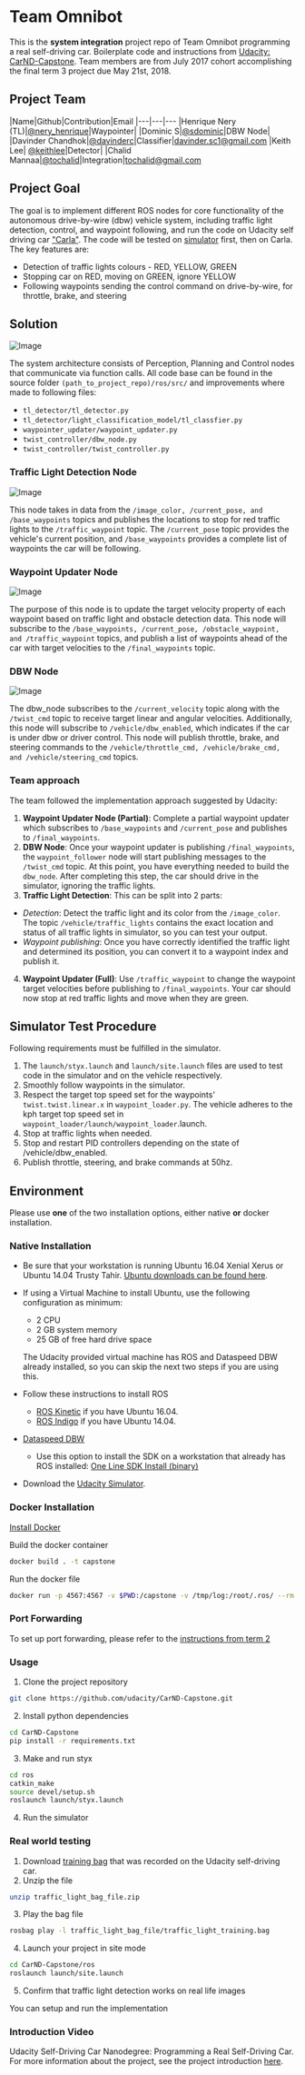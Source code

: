 
# Team Omnibot

This is the **system integration** project repo of Team Omnibot programming a real self-driving car. Boilerplate code and instructions from [Udacity: CarND-Capstone](https://github.com/udacity/CarND-Capstone). Team members are from July 2017 cohort accomplishing the final term 3 project due May 21st, 2018. 

## Project Team

|Name|Github|Contribution|Email
|---|---|--- 
|Henrique Nery (TL)|[@nery_henrique]()|Waypointer|
|Dominic S|[@sdominic](https://github.com/sdominic)|DBW Node|
|Davinder Chandhok|[@davinderc](https://github.com/davinderc)|Classifier|davinder.sc1@gmail.com
|Keith Lee| [@keithlee](https://github.com/keithlee)|Detector|
|Chalid Mannaa|[@tochalid](https://github.com/tochalid)|Integration|tochalid@gmail.com

## Project Goal
The goal is to implement different ROS nodes for core functionality of the autonomous drive-by-wire (dbw) vehicle system, including traffic light detection, control, and waypoint following, and run the code on Udacity self driving car ["Carla"](https://medium.com/udacity/how-the-udacity-self-driving-car-works-575365270a40). The code will be tested on [simulator](https://github.com/udacity/CarND-Capstone/releases) first, then on Carla. The key features are:

* Detection of traffic lights colours - RED, YELLOW, GREEN
* Stopping car on RED, moving on GREEN, ignore YELLOW
* Following waypoints sending the control command on drive-by-wire, for throttle, brake, and steering

## Solution

![Image](./pics/system.png)

The system architecture consists of Perception, Planning and Control nodes that communicate via function calls. All code base can be found in the source folder `(path_to_project_repo)/ros/src/` and improvements where made to following files:

- `tl_detector/tl_detector.py`
- `tl_detector/light_classification_model/tl_classfier.py`
- `waypointer_updater/waypoint_updater.py`
- `twist_controller/dbw_node.py`
- `twist_controller/twist_controller.py`

### Traffic Light Detection Node

![Image](./pics/tl-detector-ros-graph.png)

This node takes in data from the `/image_color, /current_pose, and /base_waypoints` topics and publishes the locations to stop for red traffic lights to the `/traffic_waypoint` topic. The `/current_pose` topic provides the vehicle's current position, and `/base_waypoints` provides a complete list of waypoints the car will be following.

### Waypoint Updater Node

![Image](./pics/waypoint-updater-ros-graph.png)

The purpose of this node is to update the target velocity property of each waypoint based on traffic light and obstacle detection data. This node will subscribe to the `/base_waypoints, /current_pose, /obstacle_waypoint, and /traffic_waypoint` topics, and publish a list of waypoints ahead of the car with target velocities to the `/final_waypoints` topic.

### DBW Node

![Image](./pics/dbw-node-ros-graph.png)

The dbw_node subscribes to the `/current_velocity` topic along with the `/twist_cmd` topic to receive target linear and angular velocities. Additionally, this node will subscribe to `/vehicle/dbw_enabled`, which indicates if the car is under dbw or driver control. This node will publish throttle, brake, and steering commands to the `/vehicle/throttle_cmd, /vehicle/brake_cmd, and /vehicle/steering_cmd` topics.

### Team approach

The team followed the implementation approach suggested by Udacity:

1. **Waypoint Updater Node (Partial)**: Complete a partial waypoint updater which subscribes to `/base_waypoints` and `/current_pose` and publishes to `/final_waypoints`.
2. **DBW Node**: Once your waypoint updater is publishing `/final_waypoints`, the `waypoint_follower` node will start publishing messages to the `/twist_cmd` topic. At this point, you have everything needed to build the `dbw_node`. After completing this step, the car should drive in the simulator, ignoring the traffic lights.
3. **Traffic Light Detection**: This can be split into 2 parts:
* *Detection*: Detect the traffic light and its color from the `/image_color`. The topic `/vehicle/traffic_lights` contains the exact location and status of all traffic lights in simulator, so you can test your output.
* *Waypoint publishing*: Once you have correctly identified the traffic light and determined its position, you can convert it to a waypoint index and publish it.
4. **Waypoint Updater (Full)**: Use `/traffic_waypoint` to change the waypoint target velocities before publishing to `/final_waypoints`. Your car should now stop at red traffic lights and move when they are green.

## Simulator Test Procedure

Following requirements must be fulfilled in the simulator.

1. The `launch/styx.launch` and `launch/site.launch` files are used to test code in the simulator and on the vehicle respectively.
2. Smoothly follow waypoints in the simulator.
3. Respect the target top speed set for the waypoints' `twist.twist.linear.x` in `waypoint_loader.py`. The vehicle adheres to the kph target top speed set in `waypoint_loader/launch/waypoint_loader`.launch.
4. Stop at traffic lights when needed.
5. Stop and restart PID controllers depending on the state of /vehicle/dbw_enabled.
6. Publish throttle, steering, and brake commands at 50hz.

##  Environment 

Please use **one** of the two installation options, either native **or** docker installation.

### Native Installation

* Be sure that your workstation is running Ubuntu 16.04 Xenial Xerus or Ubuntu 14.04 Trusty Tahir. [Ubuntu downloads can be found here](https://www.ubuntu.com/download/desktop).
* If using a Virtual Machine to install Ubuntu, use the following configuration as minimum:
  * 2 CPU
  * 2 GB system memory
  * 25 GB of free hard drive space

  The Udacity provided virtual machine has ROS and Dataspeed DBW already installed, so you can skip the next two steps if you are using this.

* Follow these instructions to install ROS
  * [ROS Kinetic](http://wiki.ros.org/kinetic/Installation/Ubuntu) if you have Ubuntu 16.04.
  * [ROS Indigo](http://wiki.ros.org/indigo/Installation/Ubuntu) if you have Ubuntu 14.04.
* [Dataspeed DBW](https://bitbucket.org/DataspeedInc/dbw_mkz_ros)
  * Use this option to install the SDK on a workstation that already has ROS installed: [One Line SDK Install (binary)](https://bitbucket.org/DataspeedInc/dbw_mkz_ros/src/81e63fcc335d7b64139d7482017d6a97b405e250/ROS_SETUP.md?fileviewer=file-view-default)
* Download the [Udacity Simulator](https://github.com/udacity/CarND-Capstone/releases).

### Docker Installation
[Install Docker](https://docs.docker.com/engine/installation/)

Build the docker container
```bash
docker build . -t capstone
```

Run the docker file
```bash
docker run -p 4567:4567 -v $PWD:/capstone -v /tmp/log:/root/.ros/ --rm -it capstone
```

### Port Forwarding
To set up port forwarding, please refer to the [instructions from term 2](https://classroom.udacity.com/nanodegrees/nd013/parts/40f38239-66b6-46ec-ae68-03afd8a601c8/modules/0949fca6-b379-42af-a919-ee50aa304e6a/lessons/f758c44c-5e40-4e01-93b5-1a82aa4e044f/concepts/16cf4a78-4fc7-49e1-8621-3450ca938b77)

### Usage

1. Clone the project repository
```bash
git clone https://github.com/udacity/CarND-Capstone.git
```

2. Install python dependencies
```bash
cd CarND-Capstone
pip install -r requirements.txt
```
3. Make and run styx
```bash
cd ros
catkin_make
source devel/setup.sh
roslaunch launch/styx.launch
```
4. Run the simulator

### Real world testing
1. Download [training bag](https://s3-us-west-1.amazonaws.com/udacity-selfdrivingcar/traffic_light_bag_file.zip) that was recorded on the Udacity self-driving car.
2. Unzip the file
```bash
unzip traffic_light_bag_file.zip
```
3. Play the bag file
```bash
rosbag play -l traffic_light_bag_file/traffic_light_training.bag
```
4. Launch your project in site mode
```bash
cd CarND-Capstone/ros
roslaunch launch/site.launch
```
5. Confirm that traffic light detection works on real life images

You can setup and run the implementation 

### Introduction Video

Udacity Self-Driving Car Nanodegree: Programming a Real Self-Driving Car. For more information about the project, see the project introduction [here](https://classroom.udacity.com/nanodegrees/nd013/parts/6047fe34-d93c-4f50-8336-b70ef10cb4b2/modules/e1a23b06-329a-4684-a717-ad476f0d8dff/lessons/462c933d-9f24-42d3-8bdc-a08a5fc866e4/concepts/5ab4b122-83e6-436d-850f-9f4d26627fd9).